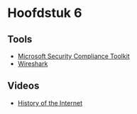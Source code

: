 # Hoofdstuk 6

## Tools
* [Microsoft Security Compliance Toolkit](https://www.microsoft.com/en-us/download/details.aspx?id=55319)
* [Wireshark](https://www.wireshark.org/)

## Videos
* [History of the Internet](https://youtu.be/9hIQjrMHTv4)
